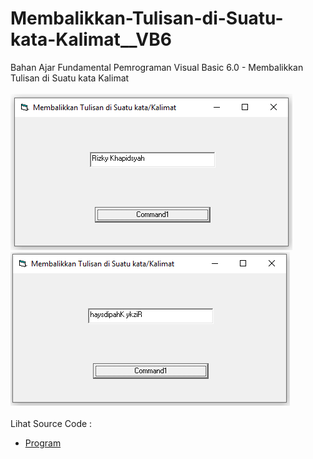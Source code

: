 # Membalikkan-Tulisan-di-Suatu-kata-Kalimat__VB6
Bahan Ajar Fundamental Pemrograman Visual Basic 6.0 - Membalikkan Tulisan di Suatu kata Kalimat<br><br>
<img src="https://github.com/RizkyKhapidsyah/Membalikkan-Tulisan-di-Suatu-kata-Kalimat__VB6/blob/master/result/001.PNG">
<img src="https://github.com/RizkyKhapidsyah/Membalikkan-Tulisan-di-Suatu-kata-Kalimat__VB6/blob/master/result/002.PNG"><br><br>
Lihat Source Code : <br>
- <a href="https://github.com/RizkyKhapidsyah/Membalikkan-Tulisan-di-Suatu-kata-Kalimat__VB6/blob/master/Form1.frm">Program</a>

